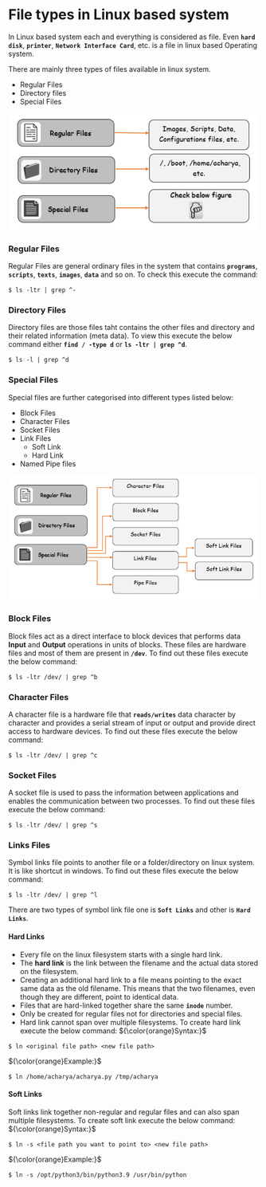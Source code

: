# File types in Linux based system

In Linux based system each and everything is considered as file. Even **` hard disk `**, **` printer `**, **` Network Interface Card `**, etc. is a file in linux based Operating system.

There are mainly three types of files available in linux system.
  - Regular Files
  - Directory files
  - Special Files

  ![file types](../../images/core-concept/file-types/file-type.png)

### Regular Files
Regular Files are general ordinary files in the system  that contains **` programs `**, **` scripts `**, **` texts `**, **` images `**, **` data `** and so on. To check this execute the command:
```
$ ls -ltr | grep ^-
```


### Directory Files
Directory files are those files taht contains the other files and directory and their related information (meta data). To view this execute the below command either **` find / -type d `** or **` ls -ltr | grep ^d `**.
```
$ ls -l | grep ^d
```

### Special Files
Special files are further categorised into different types listed below:
  - Block Files
  - Character Files
  - Socket Files
  - Link Files
    - Soft Link
    - Hard Link
  - Named Pipe files

  ![Special Files Types](../../images/core-concept/file-types/special-file-type.png)
  

### Block Files
Block files act as a direct interface to block devices that performs data **Input** and **Output** operations in units of blocks. These files are hardware files and most of them are present in **` /dev `**. To find out these files execute the below command:
```
$ ls -ltr /dev/ | grep ^b
```

### Character Files
A character file is a hardware file that **` reads/writes `** data character by character and provides a serial stream of input or output and provide direct access to hardware devices. To find out these files execute the below command:
```
$ ls -ltr /dev/ | grep ^c
```

### Socket Files
A socket file is used to pass the information between applications and enables the communication between two processes. To find out these files execute the below command:
```
$ ls -ltr /dev/ | grep ^s
```

### Links Files
Symbol links file points to another file or a folder/directory on linux system. It is like shortcut in windows. To find out these files execute the below command:
```
$ ls -ltr /dev/ | grep ^l
```
There are two types of symbol link file one is **` Soft Links `** and other is **` Hard Links `**.
#### Hard Links
  - Every file on the linux filesystem starts with a single hard link. 
  - The **hard link** is the link between the filename and the actual data stored on the filesystem. 
  - Creating an additional hard link to a file means pointing to the exact same data as the old filename. This means that the two filenames, even though they are different, point to identical data. 
  - Files that are hard-linked together share the same **` inode `** number.
  - Only be created for regular files not for directories and special files.
  - Hard link cannot span over multiple filesystems. 
To create hard link execute the below command:
${\color{orange}Syntax:}$
```
$ ln <original file path> <new file path>
```
${\color{orange}Example:}$
```
$ ln /home/acharya/acharya.py /tmp/acharya
```

#### Soft Links
Soft links link together non-regular and regular files and can also span multiple filesystems. To create soft link execute the below command:
${\color{orange}Syntax:}$
```
$ ln -s <file path you want to point to> <new file path>
```
${\color{orange}Example:}$
```
$ ln -s /opt/python3/bin/python3.9 /usr/bin/python
```



